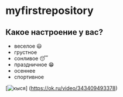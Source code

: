 # myfirstrepository

## Какое настроение у вас?

* веселое  :smiley:
* грустное
* сонливое :sleeping:
* праздничное :grin:
* осеннее
* спортивное

[![кыся](https://yandex.ru/images/search?text=%D0%BA%D0%BE%D1%82%D0%B8%D0%BA%D0%B8&img_url=http%3A%2F%2Fkupipet.ru%2Fupload%2Fiblock%2F4c0%2F4c0329906f10ed0418d2da9e33d82a84.jpg&pos=8&rpt=simage&stype=image&lr=10813&parent-reqid=1662669327948053-14850679097601453441-sas6-5247-e4e-sas-l7-balancer-8080-BAL-5471&source=serp)]
(https://ok.ru/video/343409493378)

